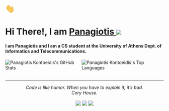 <img width="30px" margin="0px" src="https://raw.githubusercontent.com/ABSphreak/ABSphreak/master/gifs/Hi.gif">
<h1>Hi There!, I am <a href="https://github.com/panagiotiskon">Panagiotis </a> <img height="30px" src="https://emojis.slackmojis.com/emojis/images/1531849430/4246/blob-sunglasses.gif?1531849430"></h1>

#### I am Panagiotis and I am a CS student at the University of Athens Dept. of Informatics and Telecommunications.
<div style="display: flex; justify-content: space-between;">
  <img src="https://github-readme-stats.vercel.app/api?username=panagiotiskon&show_icons=true&theme=radical" alt="Panagiotis Kontoeidis's GitHub Stats" />
  <img src="https://github-readme-stats.vercel.app/api/top-langs?username=panagiotiskon&show_icons=true&locale=en&layout=compact" alt="Panagiotis Kontoeidis's Top Languages" />
</div>
<br>
<hr>
<p align="center">
   <i>Code is like humor. When you have to explain it, it’s bad.</i>
   <br>
   <i>Cory House.</i>
   <br>
   <br>
   <a target="_blank" href="https://github.com/panagiotiskon"><img src="http://img.shields.io/badge/-Github-black?style=for-the-badge&logo=github&logoColor=white/"></a>	
   <a target="_blank" href="https://www.linkedin.com/in/panagiotis-kontoeidis/"><img src="https://img.shields.io/badge/-LinkedIn-0077B5?style=for-the-badge&logo=Linkedin&logoColor=white"></a>
   <a target="_blank" href="mailto:panos.kontoeidis@gmail.com"><img src="https://img.shields.io/badge/-Gmail-D14836?style=for-the-badge&logo=Gmail&logoColor=white"></a>
</p> 

<!---
panagiotiskon/panagiotiskon is a ✨ special ✨ repository because its `README.md` (this file) appears on your GitHub profile.
You can click the Preview link to take a look at your changes.
--->
